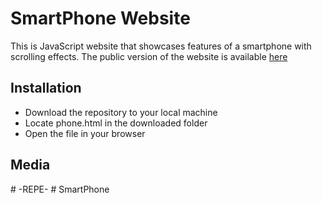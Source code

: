 <h1>SmartPhone Website</h1>
This is JavaScript website that showcases features of a smartphone with scrolling effects. The public version of the website is available <a href="http://www.gtxr.club/">here</a>
<h2>Installation</h2>
<ul>
	<li>Download the repository to your local machine</li>
	<li>Locate phone.html in the downloaded folder</li>
	<li>Open the file in your browser</li>
</ul>
<h2>Media</h2>
# -REPE-
# SmartPhone

